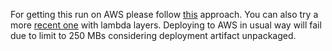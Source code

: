 For getting this run on AWS please follow [this](https://github.com/Accenture/serverless-ephemeral/blob/master/docs/build-tensorflow-package.md) approach. You can also try a more [recent one](https://github.com/antonpaquin/Tensorflow-Lambda-Layer) with lambda layers. Deploying to AWS in usual way will fail due to limit to 250 MBs considering deployment artifact unpackaged.